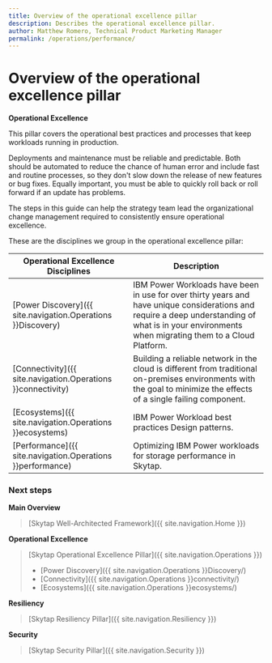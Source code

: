 ```yaml
---
title: Overview of the operational excellence pillar
description: Describes the operational excellence pillar.
author: Matthew Romero, Technical Product Marketing Manager
permalink: /operations/performance/
---
```


# Overview of the operational excellence pillar

**Operational Excellence**

This pillar covers the operational best practices and processes that keep workloads running in production. 

Deployments and maintenance must be reliable and predictable. Both should be automated to reduce the chance of human error and include fast and routine processes, so they don't slow down the release of new features or bug fixes. Equally important, you must be able to quickly roll back or roll forward if an update has problems.

The steps in this guide can help the strategy team lead the organizational change management required to consistently ensure operational excellence.

These are the disciplines we group in the operational excellence pillar:

| Operational Excellence Disciplines | Description |
|-------------------|-------------|
| [Power Discovery]({{ site.navigation.Operations }}Discovery) | IBM Power Workloads have been in use for over thirty years and have unique considerations and require a deep understanding of what is in your environments when migrating them to a Cloud Platform.  |
| [Connectivity]({{ site.navigation.Operations }}connectivity) | Building a reliable network in the cloud is different from traditional on-premises environments with the goal to minimize the effects of a single failing component. |
| [Ecosystems]({{ site.navigation.Operations }}ecosystems) | IBM Power Workload best practices Design patterns. |
| [Performance]({{ site.navigation.Operations }}performance) | Optimizing IBM Power workloads for storage performance in Skytap. | 

<!--
| [Phase 01C - Sizing and Design](./Sizing_Design/) | The monitoring and management of performance and availability of software applications through DevOps |
| [Phase 01D - EcoSystem](./Ecosystems/) | How you deploy your application code is going to be one of the key factors that will determine your application stability  |
| [Phase 01E - Testing](./Testing/) | Testing is fundamental to being prepared for the unexpected and to catch mistakes before they impact users | -->

### Next steps

**Main Overview**
> [Skytap Well-Architected Framework]({{ site.navigation.Home }})

**Operational Excellence**
> [Skytap Operational Excellence Pillar]({{ site.navigation.Operations }})
> * [Power Discovery]({{ site.navigation.Operations }}Discovery/)
> * [Connectivity]({{ site.navigation.Operations }}connectivity/)
> * [Ecosystems]({{ site.navigation.Operations }}ecosystems/)

**Resiliency**
> [Skytap Resiliency Pillar]({{ site.navigation.Resiliency }})

**Security**
> [Skytap Security Pillar]({{ site.navigation.Security }})

